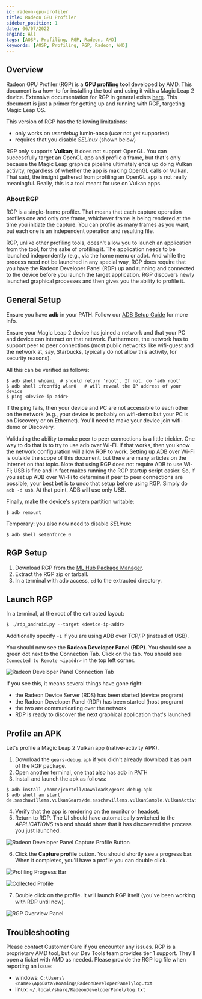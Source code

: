 ```yaml
---
id: radeon-gpu-profiler
title: Radeon GPU Profiler
sidebar_position: 1
date: 06/07/2022
engine: All
tags: [AOSP, Profiling, RGP, Radeon, AMD]
keywords: [AOSP, Profiling, RGP, Radeon, AMD]
---
```



## Overview

Radeon GPU Profiler (RGP) is a **GPU profiling tool** developed by AMD. This document is a how-to for installing the tool and using it with a Magic Leap 2 device. Extensive documentation for RGP in general exists [here](https://radeon-gpuprofiler.readthedocs.io/en/latest/). This document is just a primer for getting up and running with RGP, targeting Magic Leap OS.

This version of RGP has the following limitations:

- only works on *userdebug* lumin-aosp (*user* not yet supported)
- requires that you disable *SELinux* (shown below)

RGP only supports **Vulkan**; it does not support OpenGL. You can successfully target an OpenGL app and profile a frame, but that's only because the Magic Leap graphics pipeline ultimately ends up doing Vulkan activity, regardless of whether the app is making OpenGL calls or Vulkan. That said, the insight gathered from profiling an OpenGL app is not really meaningful. Really, this is a tool meant for use on Vulkan apps.

### About RGP

RGP is a single-frame profiler. That means that each capture operation profiles one and only one frame, whichever frame is being rendered at the time you initiate the capture. You can profile as many frames as you want, but each one is an independent operation and resulting file.

RGP, unlike other profiling tools, doesn't allow you to launch an application from the tool, for the sake of profiling it. The application needs to be launched independently (e.g., via the home menu or adb). And while the process need not be launched in any special way, RGP does require that you have the Radeon Developer Panel (RDP) up and running and connected to the device before you launch the target application. RGP discovers newly launched graphical processes and then gives you the ability to profile it.

## General Setup

Ensure you have **adb** in your PATH. Follow our [ADB Setup Guide](/versioned_docs/version-03-Jan-2023/guides/developer-tools/android-debug-bridge/adb-setup.md) for more info.

Ensure your Magic Leap 2 device has joined a network and that your PC and device can interact on that network. Furthermore, the network has to support peer to peer connections (most public networks like wifi-guest and the network at, say, Starbucks, typically do not allow this activity, for security reasons).

All this can be verified as follows:

```shell
$ adb shell whoami  # should return 'root'. If not, do 'adb root'
$ adb shell ifconfig wlan0   # will reveal the IP address of your device
$ ping <device-ip-addr>
```

If the ping fails, then your device and PC are not accessible to each other on the network (e.g., your device is probably on wifi-demo but your PC is on Discovery or on Ethernet). You'll need to make your device join wifi-demo or Discovery.

Validating the ability to make peer to peer connections is a little trickier. One way to do that is to try to use adb over Wi-Fi. If that works, then you know the network configuration will allow RGP to work. Setting up ADB over Wi-Fi is outside the scope of this document, but there are many articles on the Internet on that topic. Note that using RGP does not require ADB to use Wi-Fi; USB is fine and in fact makes running the RGP startup script easier. So, if you set up ADB over Wi-Fi to determine if peer to peer connections are possible, your best bet is to undo that setup before using RGP. Simply do `adb -d usb`. At that point, ADB will use only USB.

Finally, make the device's system partition writable:

```shell
$ adb remount
```

Temporary: you also now need to disable *SELinux*:

```shell
$ adb shell setenforce 0
```

## RGP Setup

1. Download RGP from the [ML Hub Package Manager](/versioned_docs/version-03-Jan-2023/guides/developer-tools/ml-hub/ml-hub-package-manager.md).
2. Extract the RGP zip or tarball.
3. In a terminal with adb access, `cd` to the extracted directory.

## Launch RGP

In a terminal, at the root of the extracted layout:

```shell
$ ./rdp_android.py --target <device-ip-addr>
```

Additionally specify `-i` if you are using ADB over TCP/IP (instead of USB).

You should now see the **Radeon Developer Panel (RDP)**. You should see a green dot next to the Connection Tab. Click on the tab. You should see `Connected to Remote <ipaddr>` in the top left corner.

![Radeon Developer Panel Connection Tab](/img/developer-tools/lumin-aosp-tools/radeon-gpu-profiler/rgp-remote.png)

If you see this, it means several things have gone right:

- the Radeon Device Server (RDS) has been started (device program)
- the Radeon Developer Panel (RDP) has been started (host program)
- the two are communicating over the network
- RDP is ready to discover the next graphical application that's launched

## Profile an APK

Let's profile a Magic Leap 2 Vulkan app (native-activity APK).

1. Download the `gears-debug.apk` if you didn't already download it as part of the RGP package.
2. Open another terminal, one that also has adb in PATH
3. Install and launch the apk as follows:

```shell
$ adb install /home/jcortell/Downloads/gears-debug.apk
$ adb shell am start de.saschawillems.vulkanGears/de.saschawillems.vulkanSample.VulkanActivity
```

4. Verify that the app is rendering on the monitor or headset.
5. Return to RDP. The UI should have automatically switched to the *APPLICATIONS* tab and should show that it has discovered the process you just launched.

![Radeon Developer Panel Capture Profile Button](/img/developer-tools/lumin-aosp-tools/radeon-gpu-profiler/rgp-capture.png)

6. Click the **Capture profile** button. You should shortly see a progress bar. When it completes, you'll have a profile you can double click.

![Profiling Progress Bar](/img/developer-tools/lumin-aosp-tools/radeon-gpu-profiler/rgp-profiling.png)

![Collected Profile](/img/developer-tools/lumin-aosp-tools/radeon-gpu-profiler/rgp-profile.png)

7. Double click on the profile. It will launch RGP itself (you've been working with RDP until now).

![RGP Overview Panel](/img/developer-tools/lumin-aosp-tools/radeon-gpu-profiler/rgp-launch.png)

## Troubleshooting

Please contact Customer Care if you encounter any issues. RGP is a proprietary AMD tool, but our Dev Tools team provides tier 1 support. They'll open a ticket with AMD as needed. Please provide the RGP log file when reporting an issue:

- windows: `C:\Users\<name>\AppData\Roaming\RadeonDeveloperPanel\log.txt`
- linux: `~/.local/share/RadeonDeveloperPanel/log.txt`
